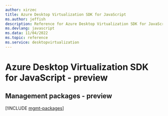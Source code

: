 ```yaml
---
author: xirzec
title: Azure Desktop Virtualization SDK for JavaScript
ms.author: jeffish
description: Reference for Azure Desktop Virtualization SDK for JavaScript
ms.devlang: javascript
ms.data: 11/04/2022
ms.topic: reference
ms.service: desktopvirtualization
---
```

# Azure Desktop Virtualization SDK for JavaScript - preview

## Management packages - preview
[!INCLUDE [mgmt-packages](desktop-virtualization-mgmt-index.md)]